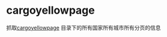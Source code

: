 # cargoyellowpage
抓取[cargoyellowpage](http://www.cargoyellowpages.com/en/directory.html) 目录下的所有国家所有城市所有分页的信息
